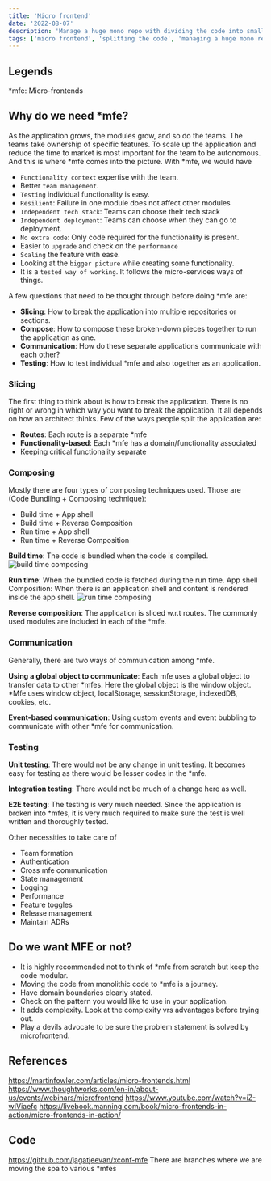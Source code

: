 ```yaml
---
title: 'Micro frontend'
date: '2022-08-07'
description: 'Manage a huge mono repo with dividing the code into smaller repos. Managing the project with splitting the team with different functionality. Scale the application with ease. Micro-frontend is a tested way to scale up application.'
tags: ['micro frontend', 'splitting the code', 'managing a huge mono repo']
---
```


## Legends
*mfe: Micro-frontends
## Why do we need *mfe?
As the application grows, the modules grow, and so do the teams. The teams take ownership of specific features. To scale up the application and reduce the time to market is most important for the team to be autonomous. And this is where *mfe comes into the picture. With *mfe, we would have 
- `Functionality context` expertise with the team.
- Better `team management`.
- `Testing` individual functionality is easy.
- `Resilient`: Failure in one module does not affect other modules
- `Independent tech stack`: Teams can choose their tech stack
- `Independent deployment`: Teams can choose when they can go to deployment.
- `No extra code`: Only code required for the functionality is present.
- Easier to `upgrade` and check on the `performance`
- `Scaling` the feature with ease.
- Looking at the `bigger picture` while creating some functionality.
- It is a `tested way of working`. It follows the micro-services ways of things.

A few questions that need to be thought through before doing *mfe are:
- **Slicing**: How to break the application into multiple repositories or sections.
- **Compose**: How to compose these broken-down pieces together to run the application as one.
- **Communication**: How do these separate applications communicate with each other?
- **Testing**: How to test individual *mfe and also together as an application.

### Slicing
The first thing to think about is how to break the application. There is no right or wrong in which way you want to break the application. It all depends on how an architect thinks. Few of the ways people split the application are:
- **Routes**: Each route is a separate *mfe 
- **Functionality-based**: Each *mfe has a domain/functionality associated
- Keeping critical functionality separate

### Composing
Mostly there are four types of composing techniques used. Those are (Code Bundling + Composing technique):
- Build time + App shell 
- Build time + Reverse Composition
- Run time + App shell 
- Run time + Reverse Composition

**Build time**: The code is bundled when the code is compiled.
![build time composing](/micro-frontend/buildtime.png)

**Run time**: When the bundled code is fetched during the run time.
App shell Composition: When there is an application shell and content is rendered inside the app shell.
![run time composing](/micro-frontend/runtime.png)

**Reverse composition**: The application is sliced w.r.t routes. The commonly used modules are included in each of the *mfe.

### Communication
Generally, there are two ways of communication among *mfe. 

**Using a global object to communicate**: Each mfe uses a global object to transfer data to other *mfes. Here the global object is the window object. *Mfe uses window object, localStorage, sessionStorage, indexedDB, cookies, etc.

**Event-based communication**: Using custom events and event bubbling to communicate with other *mfe for communication. 

### Testing
**Unit testing**: There would not be any change in unit testing. It becomes easy for testing as there would be lesser codes in the *mfe.

**Integration testing**: There would not be much of a change here as well. 

**E2E testing**: The testing is very much needed. Since the application is broken into *mfes, it is very much required to make sure the test is well written and thoroughly tested.

Other necessities to take care of
- Team formation
- Authentication
- Cross mfe communication
- State management
- Logging
- Performance
- Feature toggles
- Release management
- Maintain ADRs

## Do we want MFE or not?
- It is highly recommended not to think of *mfe from scratch but keep the code modular.
- Moving the code from monolithic code to *mfe is a journey. 
- Have domain boundaries clearly stated. 
- Check on the pattern you would like to use in your application.
- It adds complexity. Look at the complexity vrs advantages before trying out.
- Play a devils advocate to be sure the problem statement is solved by microfrontend.

## References
https://martinfowler.com/articles/micro-frontends.html
https://www.thoughtworks.com/en-in/about-us/events/webinars/microfrontend
https://www.youtube.com/watch?v=iZ-wIViaefc
https://livebook.manning.com/book/micro-frontends-in-action/micro-frontends-in-action/

## Code
https://github.com/jagatjeevan/xconf-mfe
There are branches where we are moving the spa to various *mfes
